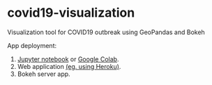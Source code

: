 # covid19-visualization
Visualization tool for COVID19 outbreak using GeoPandas and Bokeh

App deployment:
1. [Jupyter notebook](https://github.com/MoadComputer/covid19-visualization/blob/master/examples/COVID19_India.ipynb) or [Google Colab](https://colab.research.google.com/github/MoadComputer/covid19-visualization/blob/master/examples/COVID19_India.ipynb).
2. Web application [(eg. using Heroku)](https://covid19india-visualization.herokuapp.com/COVID19_India). 
3. Bokeh server app.

